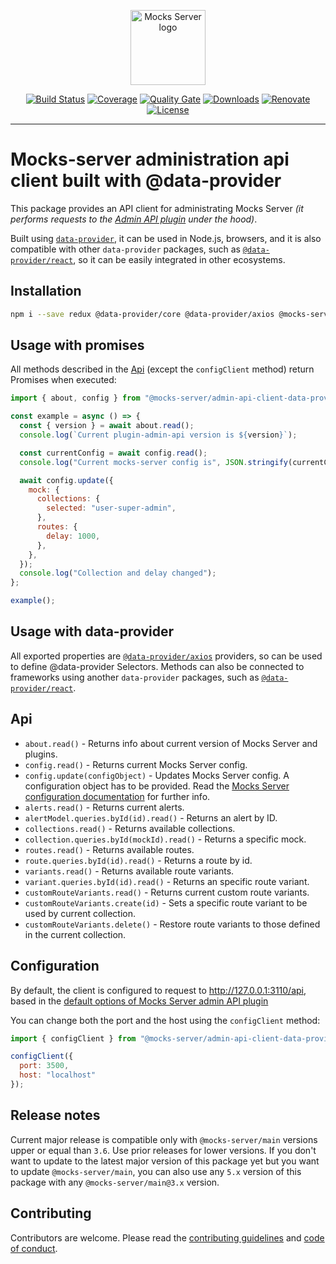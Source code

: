 <p align="center"><a href="https://mocks-server.org" target="_blank" rel="noopener noreferrer"><img width="120" src="https://www.mocks-server.org/img/logo_120.png" alt="Mocks Server logo"></a></p>

<p align="center">
  <a href="https://github.com/mocks-server/main/actions?query=workflow%3Abuild+branch%3Amaster"><img src="https://github.com/mocks-server/main/workflows/build/badge.svg?branch=master" alt="Build Status"></a>
  <a href="https://codecov.io/gh/mocks-server/main"><img src="https://codecov.io/gh/mocks-server/main/branch/master/graph/badge.svg?token=2S8ZR55AJV" alt="Coverage"></a>
  <a href="https://sonarcloud.io/project/overview?id=mocks-server_main_admin-api-client-data-provider"><img src="https://sonarcloud.io/api/project_badges/measure?project=mocks-server_main_admin-api-client-data-provider&metric=alert_status" alt="Quality Gate"></a>
  <a href="https://www.npmjs.com/package/@mocks-server/admin-api-client-data-provider"><img src="https://img.shields.io/npm/dm/@mocks-server/admin-api-client-data-provider.svg" alt="Downloads"></a>
  <a href="https://renovatebot.com"><img src="https://img.shields.io/badge/renovate-enabled-brightgreen.svg" alt="Renovate"></a>
  <a href="https://github.com/mocks-server/main/blob/master/packages/admin-api-client-data-provider/LICENSE"><img src="https://img.shields.io/npm/l/@mocks-server/admin-api-client-data-provider.svg" alt="License"></a>
</p>

---

# Mocks-server administration api client built with @data-provider

This package provides an API client for administrating Mocks Server _(it performs requests to the [Admin API plugin][plugin-admin-api-url] under the hood)_.

Built using [`data-provider`](https://github.com/data-provider), it can be used in Node.js, browsers, and it is also compatible with other `data-provider` packages, such as [`@data-provider/react`](https://github.com/data-provider/react), so it can be easily integrated in other ecosystems.

## Installation

```bash
npm i --save redux @data-provider/core @data-provider/axios @mocks-server/admin-api-client-data-provider
```

## Usage with promises

All methods described in the [Api](#api) (except the `configClient` method) return Promises when executed:

```js
import { about, config } from "@mocks-server/admin-api-client-data-provider";

const example = async () => {
  const { version } = await about.read();
  console.log(`Current plugin-admin-api version is ${version}`);

  const currentConfig = await config.read();
  console.log("Current mocks-server config is", JSON.stringify(currentConfig));

  await config.update({
    mock: {
      collections: {
        selected: "user-super-admin",
      },
      routes: {
        delay: 1000,
      },
    },
  });
  console.log("Collection and delay changed");
};

example();
```

## Usage with data-provider

All exported properties are [`@data-provider/axios`](https://github.com/data-provider/axios) providers, so can be used to define @data-provider Selectors. Methods can also be connected to frameworks using another `data-provider` packages, such as [`@data-provider/react`](https://github.com/data-provider/react).

## Api

* `about.read()` - Returns info about current version of Mocks Server and plugins.
* `config.read()` - Returns current Mocks Server config.
* `config.update(configObject)` - Updates Mocks Server config. A configuration object has to be provided. Read the [Mocks Server configuration documentation](https://www.mocks-server.org/docs/configuration/options) for further info.
* `alerts.read()` - Returns current alerts.
* `alertModel.queries.byId(id).read()` - Returns an alert by ID.
* `collections.read()` - Returns available collections.
* `collection.queries.byId(mockId).read()` - Returns a specific mock.
* `routes.read()` - Returns available routes.
* `route.queries.byId(id).read()` - Returns a route by id.
* `variants.read()` - Returns available route variants.
* `variant.queries.byId(id).read()` - Returns an specific route variant.
* `customRouteVariants.read()` - Returns current custom route variants.
* `customRouteVariants.create(id)` - Sets a specific route variant to be used by current collection.
* `customRouteVariants.delete()` - Restore route variants to those defined in the current collection.

## Configuration

By default, the client is configured to request to http://127.0.0.1:3110/api, based in the [default options of Mocks Server admin API plugin](https://www.mocks-server.org/docs/configuration/options)

You can change both the port and the host using the `configClient` method:

```js
import { configClient } from "@mocks-server/admin-api-client-data-provider";

configClient({
  port: 3500,
  host: "localhost"
});
```

## Release notes

Current major release is compatible only with `@mocks-server/main` versions upper or equal than `3.6`. Use prior releases for lower versions. If you don't want to update to the latest major version of this package yet but you want to update `@mocks-server/main`, you can also use any `5.x` version of this package with any `@mocks-server/main@3.x` version.

## Contributing

Contributors are welcome.
Please read the [contributing guidelines](.github/CONTRIBUTING.md) and [code of conduct](.github/CODE_OF_CONDUCT.md).

[plugin-admin-api-url]: https://github.com/mocks-server/plugin-admin-api
